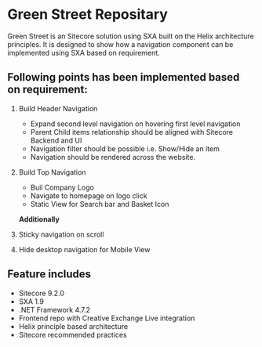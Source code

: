 # Green Street Repositary

Green Street is an Sitecore solution using SXA built on the Helix architecture principles. It is designed to show how a navigation component can be implemented using SXA based on requirement.

## Following points has been implemented based on requirement:

1. Build Header Navigation
    - Expand second level navigation on hovering first level navigation
    - Parent Child items relationship should be aligned with Sitecore Backend and UI
    - Navigation filter should be possible i.e. Show/Hide an item
    - Navigation should be rendered across the website.
2. Build Top Navigation 
    - Buil Company Logo
    - Navigate to homepage on logo click
    - Static View for Search bar and Basket Icon
    
   **Additionally**
3. Sticky navigation on scroll
4. Hide desktop navigation for Mobile View 

## Feature includes

- Sitecore 9.2.0
- SXA 1.9
- .NET Framework 4.7.2
- Frontend repo with Creative Exchange Live integration
- Helix principle based architecture
- Sitecore recommended practices
